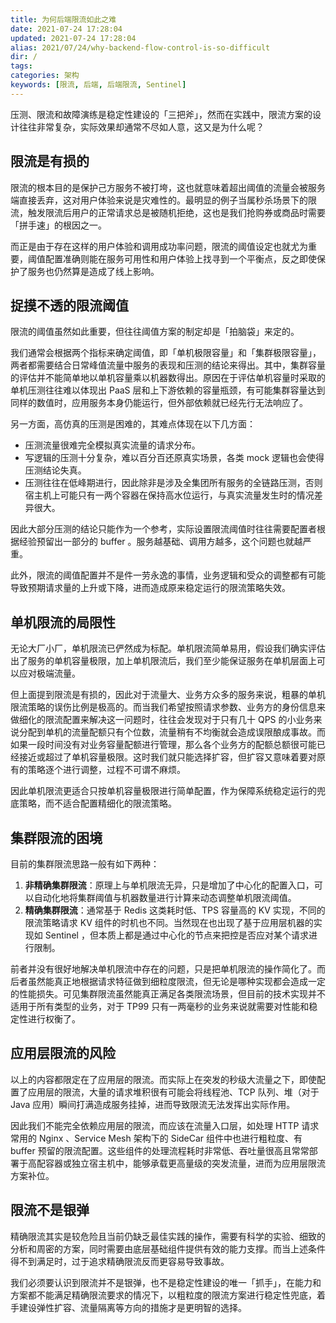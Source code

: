 ```yaml
---
title: 为何后端限流如此之难
date: 2021-07-24 17:28:04
updated: 2021-07-24 17:28:04
alias: 2021/07/24/why-backend-flow-control-is-so-difficult
dir: /
tags:
categories: 架构
keywords: [限流, 后端, 后端限流, Sentinel]
---
```

压测、限流和故障演练是稳定性建设的「三把斧」，然而在实践中，限流方案的设计往往非常复杂，实际效果却通常不尽如人意，这又是为什么呢？<!--more-->

## 限流是有损的

限流的根本目的是保护己方服务不被打垮，这也就意味着超出阈值的流量会被服务端直接丢弃，这对用户体验来说是灾难性的。最明显的例子当属秒杀场景下的限流，触发限流后用户的正常请求总是被随机拒绝，这也是我们抢购券或商品时需要「拼手速」的根因之一。

而正是由于存在这样的用户体验和调用成功率问题，限流的阈值设定也就尤为重要，阈值配置准确则能在服务可用性和用户体验上找寻到一个平衡点，反之即使保护了服务也仍然算是造成了线上影响。

## 捉摸不透的限流阈值

限流的阈值虽然如此重要，但往往阈值方案的制定却是「拍脑袋」来定的。

我们通常会根据两个指标来确定阈值，即「单机极限容量」和「集群极限容量」，两者都需要结合日常峰值流量中服务的表现和压测的结论来得出。其中，集群容量的评估并不能简单地以单机容量乘以机器数得出。原因在于评估单机容量时采取的单机压测往往难以体现出 PaaS 层和上下游依赖的容量瓶颈，有可能集群容量达到同样的数值时，应用服务本身仍能运行，但外部依赖就已经先行无法响应了。

另一方面，高仿真的压测是困难的，其难点体现在以下几方面：

- 压测流量很难完全模拟真实流量的请求分布。
- 写逻辑的压测十分复杂，难以百分百还原真实场景，各类 mock 逻辑也会使得压测结论失真。
- 压测往往在低峰期进行，因此除非是涉及全集团所有服务的全链路压测，否则宿主机上可能只有一两个容器在保持高水位运行，与真实流量发生时的情况差异很大。

因此大部分压测的结论只能作为一个参考，实际设置限流阈值时往往需要配置者根据经验预留出一部分的 buffer 。服务越基础、调用方越多，这个问题也就越严重。

此外，限流的阈值配置并不是件一劳永逸的事情，业务逻辑和受众的调整都有可能导致预期请求量的上升或下降，进而造成原来稳定运行的限流策略失效。

## 单机限流的局限性

无论大厂小厂，单机限流已俨然成为标配。单机限流简单易用，假设我们确实评估出了服务的单机容量极限，加上单机限流后，我们至少能保证服务在单机层面上可以应对极端流量。

但上面提到限流是有损的，因此对于流量大、业务方众多的服务来说，粗暴的单机限流策略的误伤比例是极高的。而当我们希望按照请求参数、业务方的身份信息来做细化的限流配置来解决这一问题时，往往会发现对于只有几十 QPS 的小业务来说分配到单机的流量配额只有个位数，流量稍有不均衡就会造成误限酿成事故。而如果一段时间没有对业务容量配额进行管理，那么各个业务方的配额总额很可能已经接近或超过了单机容量极限。这时我们就只能选择扩容，但扩容又意味着要对原有的策略逐个进行调整，过程不可谓不麻烦。

因此单机限流更适合只按单机容量极限进行简单配置，作为保障系统稳定运行的兜底策略，而不适合配置精细化的限流策略。

## 集群限流的困境

目前的集群限流思路一般有如下两种：

1. **非精确集群限流**：原理上与单机限流无异，只是增加了中心化的配置入口，可以自动化地将集群阈值与机器数量进行计算来动态调整单机限流阈值。
2. **精确集群限流**：通常基于 Redis 这类耗时低、TPS 容量高的 KV 实现，不同的限流策略请求 KV 组件的时机也不同。当然现在也出现了基于应用层机器的实现如 Sentinel ，但本质上都是通过中心化的节点来把控是否应对某个请求进行限制。

前者并没有很好地解决单机限流中存在的问题，只是把单机限流的操作简化了。而后者虽然能真正地根据请求特征做到细粒度限流，但无论是哪种实现都会造成一定的性能损失。可见集群限流虽然能真正满足各类限流场景，但目前的技术实现并不适用于所有类型的业务，对于 TP99 只有一两毫秒的业务来说就需要对性能和稳定性进行权衡了。

## 应用层限流的风险

以上的内容都限定在了应用层的限流。而实际上在突发的秒级大流量之下，即使配置了应用层的限流，大量的请求堆积很有可能会将线程池、TCP 队列、堆（对于 Java 应用）瞬间打满造成服务挂掉，进而导致限流无法发挥出实际作用。

因此我们不能完全依赖应用层的限流，而应该在流量入口层，如处理 HTTP 请求常用的 Nginx 、Service Mesh 架构下的 SideCar 组件中也进行粗粒度、有 buffer 预留的限流配置。这些组件的处理流程耗时非常低、吞吐量很高且常常部署于高配容器或独立宿主机中，能够承载更高量级的突发流量，进而为应用层限流方案补位。

## 限流不是银弹

精确限流其实是较危险且当前仍缺乏最佳实践的操作，需要有科学的实验、细致的分析和周密的方案，同时需要由底层基础组件提供有效的能力支撑。而当上述条件得不到满足时，过于追求精确限流反而更容易导致事故。

我们必须要认识到限流并不是银弹，也不是稳定性建设的唯一「抓手」，在能力和方案都不能满足精确限流要求的情况下，以粗粒度的限流方案进行稳定性兜底，着手建设弹性扩容、流量隔离等方向的措施才是更明智的选择。